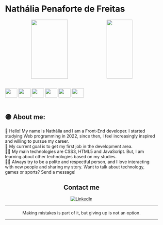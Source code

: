 #  **Nathália Penaforte de Freitas**<br>

<div align='center'>
 
<div align="center">  
  
  <img width="49%" height="195px" src="https://github-readme-stats.vercel.app/api?username=penafortee&show_icons=true&count_private=true&title_color=80F7D4&icon_color=9d00ff&text_color=c9d1d9&bg_color=0d1117&border_color=fff0"/> 
  
  <img width="41%" height="195px" src="https://github-readme-stats.vercel.app/api/top-langs/?username=penafortee&layout=compact&title_color=80F7D4&text_color=fff&bg_color=0d1117&border_color=fff0"/>
  
</div>

</div>

##

 <div>
	<img height='30' width='40' src="https://cdn.jsdelivr.net/gh/devicons/devicon/icons/html5/html5-original.svg" />
	<img height='30' width='40' src="https://cdn.jsdelivr.net/gh/devicons/devicon/icons/css3/css3-original.svg" />
	<img height='30' width='40' src="https://cdn.jsdelivr.net/gh/devicons/devicon/icons/javascript/javascript-original.svg" />
	<img height='30' width='40' src="https://cdn.jsdelivr.net/gh/devicons/devicon/icons/react/react-original-wordmark.svg" />
	<img height='30' width='40' src="https://cdn.jsdelivr.net/gh/devicons/devicon/icons/bootstrap/bootstrap-original-wordmark.svg" />
	<img height='30' width='40' src="https://cdn.jsdelivr.net/gh/devicons/devicon/icons/git/git-original.svg" />
<br>
<br>

</div>

## 🟣 About me:

👋 Hello! My name is Nathália and I am a Front-End developer. I started studying Web programming in 2022, since then, I feel increasingly inspired and willing to pursue my career.<br>
🧠 My current goal is to get my first job in the development area.<br>
🧑‍💻 My main technologies are CSS3, HTML5 and JavaScript. But, I am learning about other technologies based on my studies.<br>
🧑🏻 Always try to be a polite and respectful person, and I love interacting with new people and sharing my story. Want to talk about technology, games or sports? Send a message!<br>

<h2 align='center'>Contact me</h2>

<div align='center'>

[![LinkedIn](https://img.shields.io/badge/linkedin-%230077B5.svg?style=for-the-badge&logo=linkedin&logoColor=white)](https://www.linkedin.com/in/nathalia-freitas-1644031b3/)
<hr>
Making mistakes is part of it, but giving up is not an option.
<hr>

<!--![Snake animation](https://github.com/penafortee/penafortee/raw/output/github-contribution-grid-snake.svg)
